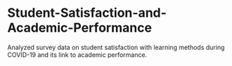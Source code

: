 # Student-Satisfaction-and-Academic-Performance
Analyzed survey data on student satisfaction with learning methods during COVID-19 and its link to academic performance.
